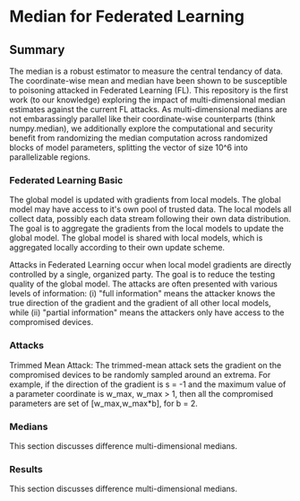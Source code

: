 # Median for Federated Learning

## Summary

The median is a robust estimator to measure the central tendancy of data. The coordinate-wise mean and median have been shown to be susceptible to poisoning attacked in Federated Learning (FL). This repository is the first work (to our knowledge) exploring the impact of multi-dimensional median estimates against the current FL attacks. As multi-dimensional medians are not embarassingly parallel like their coordinate-wise counterparts (think numpy.median), we additionally explore the computational and security benefit from randomizing the median computation across randomized blocks of model parameters, splitting the vector of size 10^6 into parallelizable regions.


### Federated Learning Basic

The global model is updated with gradients from local models. The global model may have access to it's own pool of trusted data. The local models all collect data, possibly each data stream following their own data distribution. The goal is to aggregate the gradients from the local models to update the global model. The global model is shared with local models, which is aggregated locally according to their own update scheme.

Attacks in Federated Learning occur when local model gradients are directly controlled by a single, organized party. The goal is to reduce the testing quality of the global model. The attacks are often presented with various levels of information: (i) "full information" means the attacker knows the true direction of the gradient and the gradient of all other local models, while (ii) "partial information" means the attackers only have access to the compromised devices.

### Attacks

Trimmed Mean Attack: The trimmed-mean attack sets the gradient on the compromised devices to be randomly sampled around an extrema. For example, if the direction of the gradient is s = -1 and the maximum value of a parameter coordinate is w_max, w_max > 1, then all the compromised parameters are set of [w_max,w_max*b], for b = 2.

### Medians

This section discusses difference multi-dimensional medians.


### Results

This section discusses difference multi-dimensional medians.
